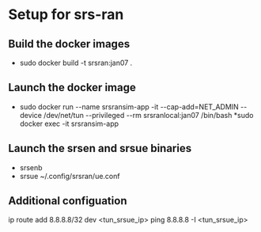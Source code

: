 # Setup for srs-ran

## Build the docker images
* sudo docker build -t srsran:jan07 .

## Launch the docker image
* sudo docker run  --name srsransim-app -it --cap-add=NET_ADMIN --device /dev/net/tun --privileged --rm srsranlocal:jan07 /bin/bash
*sudo docker exec -it srsransim-app

## Launch the srsen and srsue binaries
- srsenb
- srsue ~/.config/srsran/ue.conf

## Additional configuation
ip route add 8.8.8.8/32 dev <tun_srsue_ip>
ping 8.8.8.8 -I <tun_srsue_ip>
